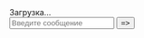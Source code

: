<div class='chat'>
	<div class='chat-messages'>
		<div class='chat-messages__content' id='messages'>
			Загрузка...
		</div>
	</div>
	<div class='chat-input'>
		<form method='post' id='chat-form'>
			<input type='text' id='message-text' class='chat-form__input' placeholder='Введите сообщение'> <input type='submit' class='chat-form__submit' value='=>'>
		</form>
	</div>
</div>
